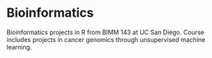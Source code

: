 # Bioinformatics
Bioinformatics projects in R from BIMM 143 at UC San Diego. Course includes projects in cancer genomics through unsupervised machine learning.
